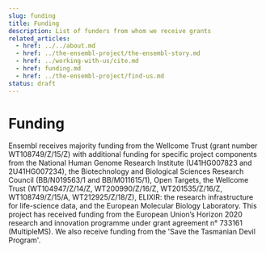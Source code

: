 ```yaml
---
slug: funding
title: Funding
description: List of funders from whom we receive grants
related_articles:
  - href: ../../about.md
  - href: ../the-ensembl-project/the-ensembl-story.md
  - href: ../working-with-us/cite.md
  - href: funding.md
  - href: ../the-ensembl-project/find-us.md
status: draft
---
```


# Funding

Ensembl receives majority funding from the Wellcome Trust (grant number WT108749/Z/15/Z) with additional funding for specific project components from the National Human Genome Research Institute (U41HG007823 and 2U41HG007234), the Biotechnology and Biological Sciences Research Council (BB/N019563/1 and BB/M011615/1), Open Targets, the Wellcome Trust (WT104947/Z/14/Z, WT200990/Z/16/Z, WT201535/Z/16/Z, WT108749/Z/15/A, WT212925/Z/18/Z), ELIXIR: the research infrastructure for life-science data, and the European Molecular Biology Laboratory. This project has received funding from the European Union’s Horizon 2020 research and innovation programme under grant agreement n° 733161 (MultipleMS). We also receive funding from the 'Save the Tasmanian Devil Program'.
